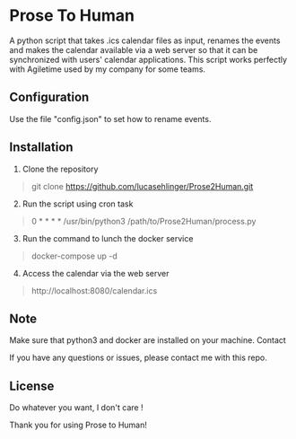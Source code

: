 # Prose To Human

A python script that takes .ics calendar files as input, renames the events and makes the calendar available via a web server so that it can be synchronized with users' calendar applications.
This script works perfectly with Agiletime used by my company for some teams.

## Configuration
Use the file "config.json" to set how to rename events.

## Installation
1. Clone the repository

> git clone https://github.com/lucasehlinger/Prose2Human.git

2. Run the script using cron task

> 0 * * * * /usr/bin/python3 /path/to/Prose2Human/process.py

3. Run the command to lunch the docker service

> docker-compose up -d

4. Access the calendar via the web server

> http://localhost:8080/calendar.ics

## Note

Make sure that python3 and docker are installed on your machine.
Contact

If you have any questions or issues, please contact me with this repo.

## License

Do whatever you want, I don't care !

Thank you for using Prose to Human!